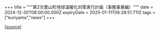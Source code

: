 +++
title = """第2次栗山町地球温暖化対策実行計画（事務事業編）"""
date = 2024-12-30T08:00:00.000Z
expiryDate = 2025-01-11T06:28:51.711Z
tags = ["kuriyama","news"]
+++


[[source]](https://www.town.kuriyama.hokkaido.jp/site/-/29862.html)
